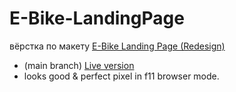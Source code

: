 # E-Bike-LandingPage
вёрстка по макету [E-Bike Landing Page (Redesign)](https://www.figma.com/community/file/1020643802361770526)
- (main branch) [Live version](https://0xnord.github.io/E-Bike-LandingPage/)
- looks good & perfect pixel in f11 browser mode.